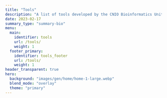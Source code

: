 ```yaml
---
title: "Tools"
description: "A list of tools developed by the CNIO Bioinformatics Unit"
date: 2023-02-17
summary_type: "summary-bio"
menu:
  main:
    identifier: tools
    url: /tools/
    weight: 1
  footer_primary:
    identifier: tools_footer
    url: /tools/
    weight: 1
header_transparent: true
hero:
  background: "images/gen/home/home-1-large.webp"
  blend_mode: "overlay"
  theme: "primary"
---
```

